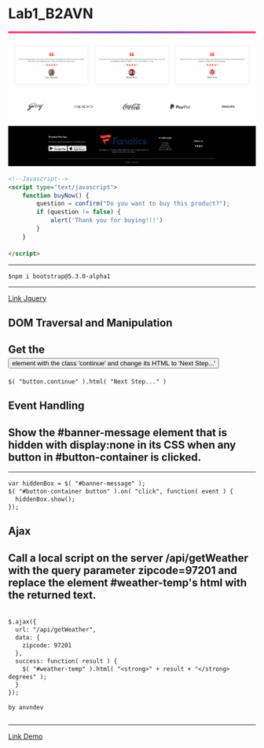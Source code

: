 # Lab1_B2AVN
<p align="center">
	<img src="https://raw.githubusercontent.com/anvndev/Lab1_B2AVN/master/Lab1_B2AVN/images/demo.jpg">
</p>


```html
<!--Javascript-->
<script type="text/javascript">
    function buyNow() {
        question = confirm("Do you want to buy this product?");
        if (question != false) {
            alert('Thank you for buying!!!')
        }
    }

</script>
```
----------
```
$npm i bootstrap@5.3.0-alpha1
```
-------------
[Link Jquery](https://jquery.com/)
## DOM Traversal and Manipulation
<h2>Get the <button> element with the class 'continue' and change its HTML to 'Next Step...'</h2>
	
```	
$( "button.continue" ).html( "Next Step..." )
```	
## Event Handling
<h2>Show the #banner-message element that is hidden with display:none in its CSS when any button in #button-container is clicked.</h2>
	
---------------
```
var hiddenBox = $( "#banner-message" );
$( "#button-container button" ).on( "click", function( event ) {
  hiddenBox.show();
});
```


## Ajax
<h2>Call a local script on the server /api/getWeather with the query parameter zipcode=97201 and replace the element #weather-temp's html with the returned text.</h2>

```	
	
$.ajax({
  url: "/api/getWeather",
  data: {
    zipcode: 97201
  },
  success: function( result ) {
    $( "#weather-temp" ).html( "<strong>" + result + "</strong> degrees" );
  }
});
```
	by anvndev
```
```
----------------
[Link Demo](https://anvndev.github.io/Lab1_B2AVN/Lab1_B2AVN/index.html)

